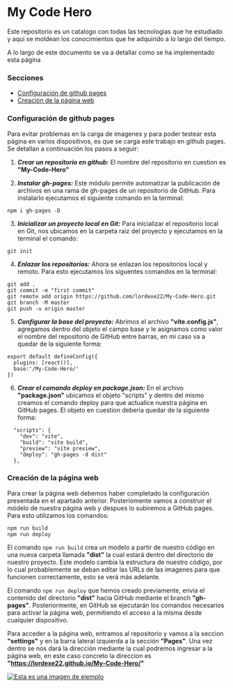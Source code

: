 # My Code Hero
Este repositorio es un catalogo con todas las tecnologias que he estudiado y aqui se moldean los conocimientos que he adquirido a lo largo del tiempo.

A lo largo de este documento se va a detallar como se ha implementado esta página

### Secciones
* <a href="#t1">Configuración de github pages</a>
* <a href="#t2">Creación de la página web</a>

<div id="t1"></div>

### **Configuración de github pages**
Para evitar problemas en la carga de imagenes y para poder testear esta página en varios dispositivos, es que se carga este trabajo en github pages. Se detallan a continuación los pasos a seguir:

1. ***Crear un repositorio en github:*** El nombre del repositorio en cuestion es **"My-Code-Hero"**

2. ***Instalar gh-pages:*** Este módulo permite automatizar la publicación de archivos en una rama de gh-pages de un repositorio de GitHub. Para instalarlo ejecutamos el siguiente comando en la terminal: 
```
npm i gh-pages -D
```

 3. ***Inicializar un proyecto local en Git:*** Para inicializar el repositorio local en Git, nos ubicamos en la carpeta raiz del proyecto y ejecutamos en la terminal el comando:
 ```
 git init
 ```

 4. ***Enlazar los repositorios:*** Ahora se enlazan los repositorios local y remoto. Para esto ejecutamos los siguentes comandos en la terminal:
 ```git
git add .
git commit -m "first commit"
git remote add origin https://github.com/lordexe22/My-Code-Hero.git
git branch -M master
git push -u origin master
 ```

5. ***Configurar la base del proyecto:*** Abrimos el archivo **"vite.config.js"**, agregamos dentro del objeto el campo base y le asignamos como valor el nombre del repositorio de GitHub entre barras, en mi caso va a quedar de la siguiente forma:
```
export default defineConfig({
  plugins: [react()],
  base:'/My-Code-Hero/'
})
```

6. ***Crear el comando deploy en package.json:*** En el archivo **"package.json"** ubicamos el objeto "scripts" y dentro del mismo creamos el comando deploy para que actualice nuestra página en GitHub pages. El objeto en cuestion deberia quedar de la siguiente forma:
```
  "scripts": {
    "dev": "vite",
    "build": "vite build",
    "preview": "vite preview",
    "deploy": "gh-pages -d dist"
  },
  ```

<div id="t2"></div>

### Creación de la página web
Para crear la página web debemos haber completado la configuración presentada en el apartado anterior. Posteriomente vamos a construir el módelo de nuestra página web y despues lo subiremos a GitHub pages. Para esto utilizamos los comandos:
```
npm run build
npm run deploy 
```
El comando `npm run build` crea un modelo a partir de nuestro código en una nueva carpeta llamada **"dist"** la cual estará dentro del directorio de nuestro proyecto. Este modelo cambia la estructura de nuestro código, por lo cual probablemente se deban editar las URLs de las imagenes para que funcionen correctamente, esto se verá más adelante.

El comando `npm run deploy` que hemos creado previamente, envia el contenido del directorio **"dist"** hacia GitHub mediante el branch **"gh-pages"**. Posteriormente, en GitHub se ejecutarán los comandos necesarios para activar la página web, permitiendo el acceso a la misma desde cualquier dispositivo.

Para acceder a la página web, entramos al repositorio y vamos a la seccion **"settings"** y en la barra lateral izquierda a la sección **"Pages"**. Una vez dentro se nos dará la dirección mediante la cual podremos ingresar a la página web, en este caso concreto la direccion es **"https://lordexe22.github.io/My-Code-Hero/"**


[![Esta es una imagen de ejemplo](My-Code-Hero/readme-img1.png)](https://ejemplo.com)


